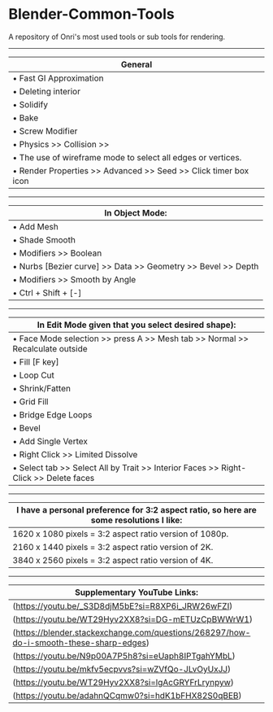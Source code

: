 # Blender-Common-Tools
A repository of Onri's most used tools or sub tools for rendering. 
__________________________________________________________________
| General |
| - |
| • Fast GI Approximation | For faster rendering of lighting scenes besides the use of GPU-accelerated Optix denoising. |
| • Deleting interior | Faces | For faster rendering by allowing the system to spend less time on rendering | Faces that cannot be seen in the render view mode. |
| • Solidify | For adding thickness to an object mesh to use it as a solid 3D model. |
| • Bake | For calculating associated physics in the Blender model. |
| • Screw Modifier | For turning a selected object into a coil shape or similar. |
| • Physics >> Collision >> | Field Absorption, Damping, and | Friction set to max to allow particles to stick to selected object. |
| • The use of wireframe mode to select all edges or vertices. |
| • Render Properties >> Advanced >> Seed >> Click timer box icon | Animates the noise texture in the lighting conditions. |
_________________________________________________________________________
| In Object Mode: |
| - |
| • Add Mesh | For adding 2D and 3D shapes. |
| • Shade Smooth | For smoothing rough edges of added shapes. |
| • Modifiers >> Boolean | For merging or cutting added shapes. |
| • Nurbs [Bezier curve] >> Data >> Geometry >> Bevel >> Depth | For easy creation of wire from surface to surface. |
| • Modifiers >> Smooth by Angle | For smoothing adjacent edges of selected 3D objects, be sure to select Shade Smooth under the Object tab along with the usage of this tool. |
| • Ctrl + Shift + [-] | To cut 2 or more overlapping objects after selecting all desired objects, be sure to hide the cutting object's render on the right panel. |
___________________________________________________________________________
| In Edit Mode given that you select desired shape): |
| - |
| • Face Mode selection >> press A >> Mesh tab >> Normal >> Recalculate outside | For remeshing. |
| • Fill [F key] | For filling selected edges that are closed or not open-ended. |
| • Loop Cut | For sectioning added shapes into smaller sections | For modification. |
| • Shrink/Fatten | For extruding individual or selected vertices, edges, or | Faces. |
| • Grid Fill | For closing selected edges. |
| • Bridge Edge Loops | For closing selected edges between 2 planes. |
| • Bevel | For selecting edges, extruding it with the E key, selecting a direction to extrude the edge(s) with X, Y, or Z, then using the scale tool or S key to stretch the selected edges inward or outward. |
| • Add Single Vertex | For extruding an added vertex in vertex selection to draw a modifiable line. |
| • Right Click >> Limited Dissolve | For simplifying meshes with too many vertices. |
| • Select tab >> Select All by Trait >> Interior Faces >> Right-Click >> Delete faces | For deleting faces not expected to display in the render view mode, saves rendering time as well. |
_____________________________________________________
| I have a personal preference for 3:2 aspect ratio, so here are some resolutions I like: |
| - |
| 1620 x 1080 pixels = 3:2 aspect ratio version of 1080p. |
| 2160 x 1440 pixels = 3:2 aspect ratio version of 2K. |
| 3840 x 2560 pixels = 3:2 aspect ratio version of 4K. |
______________________________________________________
| Supplementary YouTube Links: |
| - |
| (https://youtu.be/_S3D8djM5bE?si=R8XP6i_JRW26wFZI) |
| (https://youtu.be/WT29Hyv2XX8?si=DG-mETUzCpBWWrW1)
| (https://blender.stackexchange.com/questions/268297/how-do-i-smooth-these-sharp-edges) |
| (https://youtu.be/N9p00A7P5h8?si=eUaph8IPTgahYMbL) |
| (https://youtu.be/mkfv5ecpvvs?si=wZVfQo-JLvOyUxJJ) |
| (https://youtu.be/WT29Hyv2XX8?si=lgAcGRYFrLrynpyw) |
| (https://youtu.be/adahnQCqmw0?si=hdK1bFHX82S0qBEB) |
